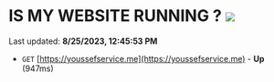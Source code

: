 # IS MY WEBSITE RUNNING ? [![](https://img.shields.io/static/v1?label=Sponsor&message=%E2%9D%A4&logo=GitHub&color=%23fe8e86)](https://github.com/sponsors/<username>)

Last updated: **8/25/2023, 12:45:53 PM**

- `GET` [https://youssefservice.me](https://youssefservice.me) - **Up** (947ms)

